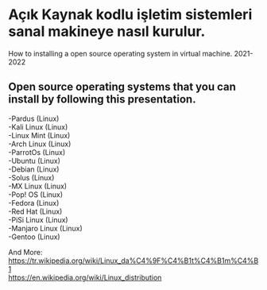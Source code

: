 # Açık Kaynak kodlu işletim sistemleri sanal makineye nasıl kurulur.
 How to installing a open source operating system in virtual machine. 2021-2022
## Open source operating systems that you can install by following this presentation.
-Pardus (Linux)<br/>
-Kali Linux (Linux)<br/>
-Linux Mint (Linux)<br/>
-Arch Linux (Linux)<br/>
-ParrotOs (Linux)<br/>
-Ubuntu (Linux)<br/>
-Debian (Linux)<br/>
-Solus (Linux)<br/>
-MX Linux (Linux)<br/>
-Pop! OS (Linux)<br/>
-Fedora (Linux)<br/>
-Red Hat (Linux)<br/>
-PiSi Linux (Linux)<br/>
-Manjaro Linux (Linux)<br/>
-Gentoo (Linux)<br/>

And More: https://tr.wikipedia.org/wiki/Linux_da%C4%9F%C4%B1t%C4%B1m%C4%B1<br/>
          https://en.wikipedia.org/wiki/Linux_distribution
